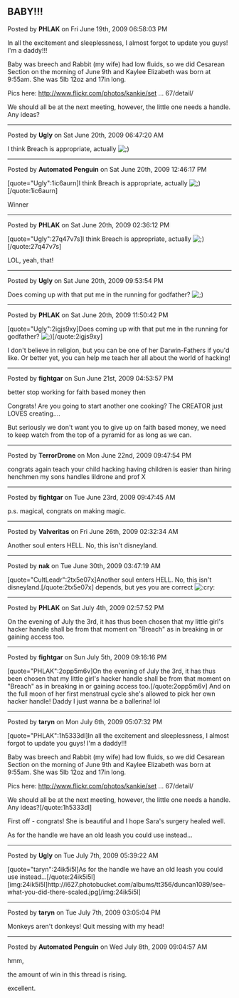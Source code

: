 ## BABY!!!
Posted by **PHLAK** on Fri June 19th, 2009 06:58:03 PM

In all the excitement and sleeplessness, I almost forgot to update you guys!  I'm a daddy!!!

Baby was breech and Rabbit (my wife) had low fluids, so we did Cesarean Section on the morning of June 9th and Kaylee Elizabeth was born at 9:55am.  She was 5lb 12oz and 17in long.

Pics here: <!-- m --><a class="postlink" href="http://www.flickr.com/photos/kankie/sets/72157619437967067/detail/">http://www.flickr.com/photos/kankie/set ... 67/detail/</a><!-- m -->

We should all be at the next meeting, however, the little one needs a handle.  Any ideas?

--------------------------------------------------------------------------------

Posted by **Ugly** on Sat June 20th, 2009 06:47:20 AM

I think Breach is appropriate, actually <!-- s;) --><img src="{SMILIES_PATH}/icon_e_wink.gif" alt=";)" title="Wink" /><!-- s;) -->

--------------------------------------------------------------------------------

Posted by **Automated Penguin** on Sat June 20th, 2009 12:46:17 PM

[quote=&quot;Ugly&quot;:1ic6aurn]I think Breach is appropriate, actually <!-- s;) --><img src="{SMILIES_PATH}/icon_e_wink.gif" alt=";)" title="Wink" /><!-- s;) -->[/quote:1ic6aurn]

Winner

--------------------------------------------------------------------------------

Posted by **PHLAK** on Sat June 20th, 2009 02:36:12 PM

[quote=&quot;Ugly&quot;:27q47v7s]I think Breach is appropriate, actually <!-- s;) --><img src="{SMILIES_PATH}/icon_e_wink.gif" alt=";)" title="Wink" /><!-- s;) -->[/quote:27q47v7s]

LOL, yeah, that!

--------------------------------------------------------------------------------

Posted by **Ugly** on Sat June 20th, 2009 09:53:54 PM

Does coming up with that put me in the running for godfather? <!-- s;) --><img src="{SMILIES_PATH}/icon_e_wink.gif" alt=";)" title="Wink" /><!-- s;) -->

--------------------------------------------------------------------------------

Posted by **PHLAK** on Sat June 20th, 2009 11:50:42 PM

[quote=&quot;Ugly&quot;:2igjs9xy]Does coming up with that put me in the running for godfather? <!-- s;) --><img src="{SMILIES_PATH}/icon_e_wink.gif" alt=";)" title="Wink" /><!-- s;) -->[/quote:2igjs9xy]

I don't believe in religion, but you can be one of her Darwin-Fathers if you'd like.  Or better yet, you can help me teach her all about the world of hacking!

--------------------------------------------------------------------------------

Posted by **fightgar** on Sun June 21st, 2009 04:53:57 PM

better stop working for faith based money then

Congrats!  Are you going to start another one cooking?  The CREATOR just LOVES creating....

But seriously we don't want you to give up on faith based money, we need to keep watch from the top of a pyramid for as long as we can.

--------------------------------------------------------------------------------

Posted by **TerrorDrone** on Mon June 22nd, 2009 09:47:54 PM

congrats again
teach your child hacking 
having children is easier than hiring henchmen 
my sons handles lildrone and prof X

--------------------------------------------------------------------------------

Posted by **fightgar** on Tue June 23rd, 2009 09:47:45 AM

p.s. magical, congrats on making magic.

--------------------------------------------------------------------------------

Posted by **Valveritas** on Fri June 26th, 2009 02:32:34 AM

Another soul enters HELL.  No, this isn't disneyland.

--------------------------------------------------------------------------------

Posted by **nak** on Tue June 30th, 2009 03:47:19 AM

[quote=&quot;CultLeadr&quot;:2tx5e07x]Another soul enters HELL.  No, this isn't disneyland.[/quote:2tx5e07x]
depends, but yes you are correct  <!-- s:cry: --><img src="{SMILIES_PATH}/icon_cry.gif" alt=":cry:" title="Crying or Very Sad" /><!-- s:cry: -->

--------------------------------------------------------------------------------

Posted by **PHLAK** on Sat July 4th, 2009 02:57:52 PM

On the evening of July the 3rd, it has thus been chosen that my little girl's hacker handle shall be from that moment on &quot;Breach&quot; as in breaking in or gaining access too.

--------------------------------------------------------------------------------

Posted by **fightgar** on Sun July 5th, 2009 09:16:16 PM

[quote=&quot;PHLAK&quot;:2opp5m6v]On the evening of July the 3rd, it has thus been chosen that my little girl's hacker handle shall be from that moment on &quot;Breach&quot; as in breaking in or gaining access too.[/quote:2opp5m6v]
And on the full moon of her first menstrual cycle she's allowed to pick her own hacker handle!
Daddy I just wanna be a ballerina!  lol

--------------------------------------------------------------------------------

Posted by **taryn** on Mon July 6th, 2009 05:07:32 PM

[quote=&quot;PHLAK&quot;:1h5333dl]In all the excitement and sleeplessness, I almost forgot to update you guys!  I'm a daddy!!!

Baby was breech and Rabbit (my wife) had low fluids, so we did Cesarean Section on the morning of June 9th and Kaylee Elizabeth was born at 9:55am.  She was 5lb 12oz and 17in long.

Pics here: <!-- m --><a class="postlink" href="http://www.flickr.com/photos/kankie/sets/72157619437967067/detail/">http://www.flickr.com/photos/kankie/set ... 67/detail/</a><!-- m -->

We should all be at the next meeting, however, the little one needs a handle.  Any ideas?[/quote:1h5333dl]

First off - congrats! She is beautiful and I hope Sara's surgery healed well. 

As for the handle we have an old leash you could use instead...

--------------------------------------------------------------------------------

Posted by **Ugly** on Tue July 7th, 2009 05:39:22 AM

[quote=&quot;taryn&quot;:24ik5i5l]As for the handle we have an old leash you could use instead...[/quote:24ik5i5l]
[img:24ik5i5l]http&#58;//i627&#46;photobucket&#46;com/albums/tt356/duncan1089/see-what-you-did-there-scaled&#46;jpg[/img:24ik5i5l]

--------------------------------------------------------------------------------

Posted by **taryn** on Tue July 7th, 2009 03:05:04 PM

Monkeys aren't donkeys! Quit messing with my head!

--------------------------------------------------------------------------------

Posted by **Automated Penguin** on Wed July 8th, 2009 09:04:57 AM

hmm,

the amount of win in this thread is rising.

excellent.
